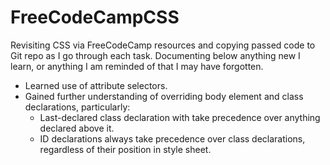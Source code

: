 # FreeCodeCampCSS

Revisiting CSS via FreeCodeCamp resources and copying passed code to Git repo as I go through each task. Documenting below anything new I learn, or anything I am reminded of that I may have forgotten.

- Learned use of attribute selectors.
- Gained further understanding of overriding body element and class declarations, particularly:
    - Last-declared class declaration with take precedence over anything declared above it.
    - ID declarations always take precedence over class declarations, regardless of their position in style sheet.